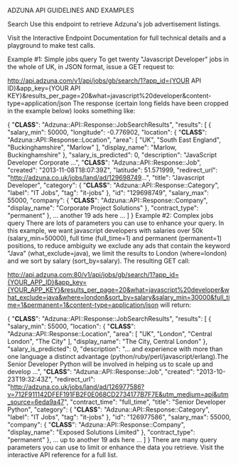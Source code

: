ADZUNA API GUIDELINES AND EXAMPLES

Search
Use this endpoint to retrieve Adzuna's job advertisement listings.

Visit the Interactive Endpoint Documentation for full technical details and a playground to make test calls.

Example #1: Simple jobs query
To get twenty "Javascript Developer" jobs in the whole of UK, in JSON format, issue a GET request to:

http://api.adzuna.com/v1/api/jobs/gb/search/1?app_id={YOUR API ID}&app_key={YOUR API KEY}&results_per_page=20&what=javascript%20developer&content-type=application/json
The response (certain long fields have been cropped in the example below) looks something like:

{
  "__CLASS__": "Adzuna::API::Response::JobSearchResults",
  "results": [
    {
      "salary_min": 50000,
      "longitude": -0.776902,
      "location": {
        "__CLASS__": "Adzuna::API::Response::Location",
        "area": [
          "UK",
          "South East England",
          "Buckinghamshire",
          "Marlow"
        ],
        "display_name": "Marlow, Buckinghamshire"
      },
      "salary_is_predicted": 0,
      "description": "JavaScript Developer Corporate ...",
      "__CLASS__": "Adzuna::API::Response::Job",
      "created": "2013-11-08T18:07:39Z",
      "latitude": 51.571999,
      "redirect_url": "http://adzuna.co.uk/jobs/land/ad/129698749...",
      "title": "Javascript Developer",
      "category": {
        "__CLASS__": "Adzuna::API::Response::Category",
        "label": "IT Jobs",
        "tag": "it-jobs"
      },
      "id": "129698749",
      "salary_max": 55000,
      "company": {
        "__CLASS__": "Adzuna::API::Response::Company",
        "display_name": "Corporate Project Solutions"
      },
      "contract_type": "permanent"
    },
    ... another 19 ads here ...
  ]
}
Example #2: Complex jobs query
There are lots of parameters you can use to enhance your query. In this example, we want javascript developers with salaries over 50k (salary_min=50000), full time (full_time=1) and permanent (permanent=1) positions, to reduce ambiguity we exclude any ads that contain the keyword "Java" (what_exclude=java), we limit the results to London (where=london) and we sort by salary (sort_by=salary). The resulting GET call:

http://api.adzuna.com:80/v1/api/jobs/gb/search/1?app_id={YOUR_APP_ID}&app_key={YOUR_APP_KEY}&results_per_page=20&what=javascript%20developer&what_exclude=java&where=london&sort_by=salary&salary_min=30000&full_time=1&permanent=1&content-type=application/json
will return:

{
  "__CLASS__": "Adzuna::API::Response::JobSearchResults",
  "results": [
    {
      "salary_min": 55000,
      "location": {
        "__CLASS__": "Adzuna::API::Response::Location",
        "area": [
          "UK",
          "London",
          "Central London",
          "The City"
        ],
        "display_name": "The City, Central London"
      },
      "salary_is_predicted": 0,
      "description": "...  and experience with more than one language a distinct advantage (python/ruby/perl/javascript/erlang).The Senior Developer Python will be involved in helping us to scale up and develop ...",
      "__CLASS__": "Adzuna::API::Response::Job",
      "created": "2013-10-23T19:32:43Z",
      "redirect_url": "http://adzuna.co.uk/jobs/land/ad/126977586?v=712F911142DFEF191FB2F0E068CD2734177B7F7E&utm_medium=api&utm_source=6eda9a47",
      "contract_time": "full_time",
      "title": "Senior Developer Python",
      "category": {
        "__CLASS__": "Adzuna::API::Response::Category",
        "label": "IT Jobs",
        "tag": "it-jobs"
      },
      "id": "126977586",
      "salary_max": 55000,
      "company": {
        "__CLASS__": "Adzuna::API::Response::Company",
        "display_name": "Exposed Solutions Limited"
      },
      "contract_type": "permanent"
    },
    ... up to another 19 ads here ...
  ]
}
There are many query parameters you can use to limit or enhance the data you retrieve. Visit the interactive API reference for a full list.
